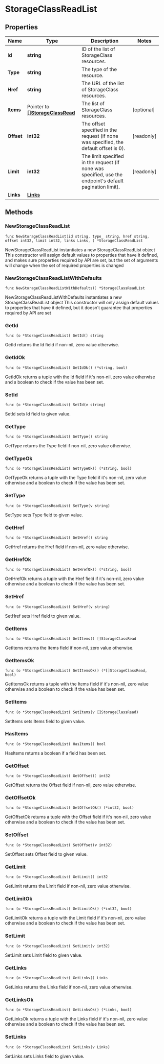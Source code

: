 # StorageClassReadList

## Properties

|Name | Type | Description | Notes|
|------------ | ------------- | ------------- | -------------|
|**Id** | **string** | ID of the list of StorageClass resources. | |
|**Type** | **string** | The type of the resource. | |
|**Href** | **string** | The URL of the list of StorageClass resources. | |
|**Items** | Pointer to [**[]StorageClassRead**](StorageClassRead.md) | The list of StorageClass resources. | [optional] |
|**Offset** | **int32** | The offset specified in the request (if none was specified, the default offset is 0).  | [readonly] |
|**Limit** | **int32** | The limit specified in the request (if none was specified, use the endpoint&#39;s default pagination limit).  | [readonly] |
|**Links** | [**Links**](Links.md) |  | |

## Methods

### NewStorageClassReadList

`func NewStorageClassReadList(id string, type_ string, href string, offset int32, limit int32, links Links, ) *StorageClassReadList`

NewStorageClassReadList instantiates a new StorageClassReadList object
This constructor will assign default values to properties that have it defined,
and makes sure properties required by API are set, but the set of arguments
will change when the set of required properties is changed

### NewStorageClassReadListWithDefaults

`func NewStorageClassReadListWithDefaults() *StorageClassReadList`

NewStorageClassReadListWithDefaults instantiates a new StorageClassReadList object
This constructor will only assign default values to properties that have it defined,
but it doesn't guarantee that properties required by API are set

### GetId

`func (o *StorageClassReadList) GetId() string`

GetId returns the Id field if non-nil, zero value otherwise.

### GetIdOk

`func (o *StorageClassReadList) GetIdOk() (*string, bool)`

GetIdOk returns a tuple with the Id field if it's non-nil, zero value otherwise
and a boolean to check if the value has been set.

### SetId

`func (o *StorageClassReadList) SetId(v string)`

SetId sets Id field to given value.


### GetType

`func (o *StorageClassReadList) GetType() string`

GetType returns the Type field if non-nil, zero value otherwise.

### GetTypeOk

`func (o *StorageClassReadList) GetTypeOk() (*string, bool)`

GetTypeOk returns a tuple with the Type field if it's non-nil, zero value otherwise
and a boolean to check if the value has been set.

### SetType

`func (o *StorageClassReadList) SetType(v string)`

SetType sets Type field to given value.


### GetHref

`func (o *StorageClassReadList) GetHref() string`

GetHref returns the Href field if non-nil, zero value otherwise.

### GetHrefOk

`func (o *StorageClassReadList) GetHrefOk() (*string, bool)`

GetHrefOk returns a tuple with the Href field if it's non-nil, zero value otherwise
and a boolean to check if the value has been set.

### SetHref

`func (o *StorageClassReadList) SetHref(v string)`

SetHref sets Href field to given value.


### GetItems

`func (o *StorageClassReadList) GetItems() []StorageClassRead`

GetItems returns the Items field if non-nil, zero value otherwise.

### GetItemsOk

`func (o *StorageClassReadList) GetItemsOk() (*[]StorageClassRead, bool)`

GetItemsOk returns a tuple with the Items field if it's non-nil, zero value otherwise
and a boolean to check if the value has been set.

### SetItems

`func (o *StorageClassReadList) SetItems(v []StorageClassRead)`

SetItems sets Items field to given value.

### HasItems

`func (o *StorageClassReadList) HasItems() bool`

HasItems returns a boolean if a field has been set.

### GetOffset

`func (o *StorageClassReadList) GetOffset() int32`

GetOffset returns the Offset field if non-nil, zero value otherwise.

### GetOffsetOk

`func (o *StorageClassReadList) GetOffsetOk() (*int32, bool)`

GetOffsetOk returns a tuple with the Offset field if it's non-nil, zero value otherwise
and a boolean to check if the value has been set.

### SetOffset

`func (o *StorageClassReadList) SetOffset(v int32)`

SetOffset sets Offset field to given value.


### GetLimit

`func (o *StorageClassReadList) GetLimit() int32`

GetLimit returns the Limit field if non-nil, zero value otherwise.

### GetLimitOk

`func (o *StorageClassReadList) GetLimitOk() (*int32, bool)`

GetLimitOk returns a tuple with the Limit field if it's non-nil, zero value otherwise
and a boolean to check if the value has been set.

### SetLimit

`func (o *StorageClassReadList) SetLimit(v int32)`

SetLimit sets Limit field to given value.


### GetLinks

`func (o *StorageClassReadList) GetLinks() Links`

GetLinks returns the Links field if non-nil, zero value otherwise.

### GetLinksOk

`func (o *StorageClassReadList) GetLinksOk() (*Links, bool)`

GetLinksOk returns a tuple with the Links field if it's non-nil, zero value otherwise
and a boolean to check if the value has been set.

### SetLinks

`func (o *StorageClassReadList) SetLinks(v Links)`

SetLinks sets Links field to given value.



